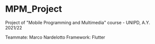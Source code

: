 # MPM_Project
Project of "Mobile Programming and Multimedia" course - UNIPD, A.Y. 2021/22

Teammate: Marco Nardelotto
Framework: Flutter
